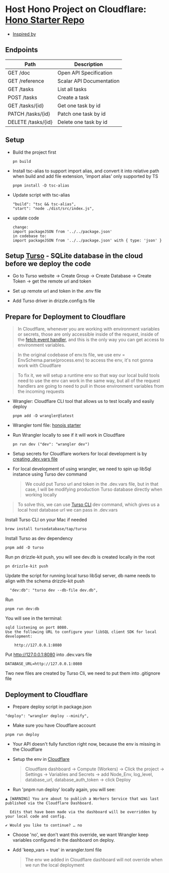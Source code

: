 # Host Hono Project on Cloudflare: [Hono Starter Repo](https://github.com/lookingforcharlie/hono-tasks-api)

- [Inspired by](https://www.youtube.com/watch?v=QDgdUtd6ZRs)

## Endpoints

| Path               | Description              |
| ------------------ | ------------------------ |
| GET /doc           | Open API Specification   |
| GET /reference     | Scalar API Documentation |
| GET /tasks         | List all tasks           |
| POST /tasks        | Create a task            |
| GET /tasks/{id}    | Get one task by id       |
| PATCH /tasks/{id}  | Patch one task by id     |
| DELETE /tasks/{id} | Delete one task by id    |

## Setup

- Build the project first

  ```
  pn build
  ```

- Install tsc-alias to support import alias, and convert it into relative path when build and add file extension, 'import alias' only supported by TS

  ```
  pnpm install -D tsc-alias
  ```

- Update script with tsc-alias

  ```
  "build": "tsc && tsc-alias",
  "start": "node ./dist/src/index.js",
  ```

- update code

  ```
  change:
  import packageJSON from '../../package.json'
  in codebase to:
  import packageJSON from '../../package.json' with { type: 'json' }
  ```

## Setup [Turso](https://turso.tech/) - SQLite database in the cloud before we deploy the code

- Go to Turso website -> Create Group -> Create Database -> Create Token -> get the remote url and token

- Set up remote url and token in the .env file

- Add Turso driver in drizzle.config.ts file

## Prepare for Deployment to Cloudflare

> In Cloudflare, whenever you are working with environment variables or secrets, those are only accessible inside of the request, inside of the [fetch event handler](https://developers.cloudflare.com/workers/runtime-apis/handlers/fetch/), and this is the only way you can get access to environment variables.

> In the original codebase of env.ts file, we use env = EnvSchema.parse(process.env) to access the env, it's not gonna work with Cloudflare

> To fix it, we will setup a runtime env so that way our local build tools need to use the env can work in the same way, but all of the request handlers are going to need to pull in those environment variables from the incoming requests

- Wrangler: Cloudflare CLI tool that allows us to test locally and easily deploy

  ```
  pnpm add -D wrangler@latest
  ```

- Wrangler toml file: [honojs starter](https://github.com/honojs/starter)

- Run Wrangler locally to see if it will work in Cloudflare
  ```
  pn run dev ("dev": "wrangler dev")
  ```
- Setup secrets for Cloudflare workers for local development is by [creating .dev.vars file](https://developers.cloudflare.com/workers/configuration/secrets/#local-development-with-secrets)

- For local development of using wrangler, we need to spin up libSql instance using Turso dev command
  > We could put Turso url and token in the .dev.vars file, but in that case, I will be modifying production Turso database directly when working locally

> To solve this, we can use [Turso CLI](https://docs.turso.tech/local-development) dev command, which gives us a local host database url we can pass in .dev.vars

Install Turso CLI on your Mac if needed

```
brew install tursodatabase/tap/turso
```

Install Turso as dev dependency

```
pnpm add -D turso
```

Run pn drizzle-kit push, you will see dev.db is created locally in the root

```
pn drizzle-kit push
```

Update the script for running local turso libSql server, db name needs to align with the schema drizzle-kit push

```
  "dev:db": "turso dev --db-file dev.db",
```

Run

```
pnpm run dev:db
```

You will see in the terminal:

```
sqld listening on port 8080.
Use the following URL to configure your libSQL client SDK for local development:

    http://127.0.0.1:8080
```

Put http://127.0.0.1:8080 into .dev.vars file

```
DATABASE_URL=http://127.0.0.1:8080
```

Two new files are created by Turso Cli, we need to put them into .gitignore file

## Deployment to Cloudflare

- Prepare deploy script in package.json

```
"deploy": "wrangler deploy --minify",
```

- Make sure you have Cloudflare account

```
pnpm run deploy
```

- Your API doesn't fully function right now, because the env is missing in the Cloudflare

- Setup the env in [Cloudflare](https://developers.cloudflare.com/workers/configuration/environment-variables/)

  > Cloudflare dashboard -> Compute (Workers) -> Click the project -> Settings -> Variables and Secrets -> add Node_Env, log_level, database_url, database_auth_token -> click Deploy

- Run 'pnpm run deploy' locally again, you will see:

```
▲ [WARNING] You are about to publish a Workers Service that was last published via the Cloudflare Dashboard.

  Edits that have been made via the dashboard will be overridden by your local code and config.

✔ Would you like to continue? … no
```

- Choose 'no', we don't want this override, we want Wrangler keep variables configured in the dashboard on deploy.

- Add 'keep_vars = true' in wrangler.toml file
  > The env we added in Cloudflare dashboard will not override when we run the local deployment
